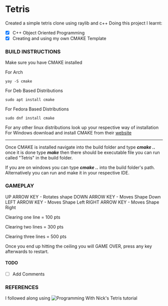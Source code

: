 # Tetris
Created a simple tetris clone using raylib and c++
Doing this project I learnt:
- [x] C++ Object Oriented Programming
- [x] Creating and using my own CMAKE Template

### BUILD INSTRUCTIONS
Make sure you have CMAKE installed

For Arch
```
yay -S cmake
```

For Deb Based Distributions
```
sudo apt install cmake
```

For Fedora Based Distributions
```
sudo dnf install cmake 
```

For any other linux distributions look up your respective way of installation
For Windows download and install CMAKE from their [website](https://cmake.org/download/)
- - - 
Once CMAKE is installed navigate into the build folder and type ***cmake ..*** once it is done type ***make*** 
then there should be executable file you can run called "Tetris" in the build folder.

If you are on windows you can type ***cmake ..*** into the build folder's path.
Alternatively you can run and make it in your respective IDE.


### GAMEPLAY
UP ARROW KEY - Rotates shape
DOWN ARROW KEY - Moves Shape Down
LEFT ARROW KEY - Moves Shape Left
RIGHT ARROW KEY - Moves Shape Right

Clearing one line = 100 pts 

Clearing two lines = 300 pts

Clearing three lines = 500 pts 

Once you end up hitting the ceiling you will GAME OVER, press any key afterwards to restart.


#### TODO
- [ ] Add Comments

### REFERENCES
I followed along using ![Programming With Nick's](https://www.youtube.com/watch?v=wVYKG_ch4yM&t=1721s) Tetris tutorial

